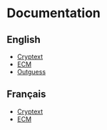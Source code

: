 <h1>Documentation</h1>

<h2>English</h2>

- <a href="/cryptext/en/readme.md">Cryptext</a>
- <a href="/ecm/en/readme.md">ECM</a>
- <a href="/outguess/en/readme.md">Outguess</a>

<h2>Français</h2>

- <a href="/cryptext/fr/readme.md">Cryptext</a>
- <a href="/ecm/fr/readme.md">ECM</a>
